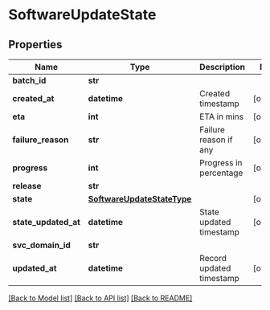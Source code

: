# SoftwareUpdateState

## Properties
Name | Type | Description | Notes
------------ | ------------- | ------------- | -------------
**batch_id** | **str** |  | 
**created_at** | **datetime** | Created timestamp | [optional] 
**eta** | **int** | ETA in mins | [optional] 
**failure_reason** | **str** | Failure reason if any | [optional] 
**progress** | **int** | Progress in percentage | [optional] 
**release** | **str** |  | 
**state** | [**SoftwareUpdateStateType**](SoftwareUpdateStateType.md) |  | [optional] 
**state_updated_at** | **datetime** | State updated timestamp | [optional] 
**svc_domain_id** | **str** |  | 
**updated_at** | **datetime** | Record updated timestamp | [optional] 

[[Back to Model list]](../README.md#documentation-for-models) [[Back to API list]](../README.md#documentation-for-api-endpoints) [[Back to README]](../README.md)

